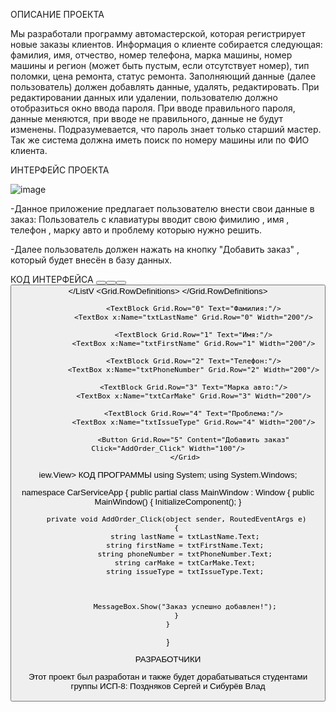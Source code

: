 ОПИСАНИЕ ПРОЕКТА

Мы разработали программу автомастерской, которая регистрирует новые заказы клиентов. Информация о клиенте собирается следующая: фамилия, имя, отчество, номер телефона, марка машины, номер машины и регион (может быть пустым, если отсутствует номер), тип поломки, цена ремонта, статус ремонта.
Заполняющий данные (далее пользователь) должен добавлять данные, удалять, редактировать. 
При редактировании данных или удалении, пользователю должно отобразиться окно ввода пароля. При вводе правильного пароля, данные меняются, при вводе не правильного, данные не будут изменены. Подразумевается, что пароль знает только старший мастер.
Так же система должна иметь поиск по номеру машины или по ФИО клиента.

ИНТЕРФЕЙС ПРОЕКТА



![image](https://github.com/sergey675/WpfApp3/assets/161806606/738fa516-c565-4963-a1dd-f18219c8ad33)

-Данное приложение предлагает пользователю внести свои данные в заказ: Пользователь с клавиатуры вводит свою фимилию , имя , телефон , марку авто и проблему которыю нужно решить.

-Далее пользователь должен нажать на кнопку "Добавить заказ" , который будет внесён в базу данных.

КОД ИНТЕРФЕЙСА
<Window x:Class="WPFApp.MainWindow"
        xmlns="http://schemas.microsoft.com/winfx/2006/xaml/presentation"
        xmlns:x="http://schemas.microsoft.com/winfx/2006/xaml"
        Title="Product Viewer" Height="450" Width="800">
    <Grid>
        <StackPanel Orientation="Horizontal" HorizontalAlignment="Center" VerticalAlignment="Top" Margin="0,10,0,0">
            <Button Content="Phones" Click="ShowPhones" Margin="5"/>
            <Button Content="Headphones" Click="ShowHeadphones" Margin="5"/>
            <Button Content="Tablets" Click="ShowTablets" Margin="5"/>
            <Button Content="All Categories" Click="ShowAllCategories" Margin="5"/>
        </StackPanel>
        <ListView x:Name="productsListView" HorizontalAlignment="Center" VerticalAlignment="Center" Margin="0,50,0,0">
            <ListV>
                <GridView>
                    <GridViewColumn Header="Name" DisplayMemberBinding="{Binding Name}"/>
                    <GridViewColumn Header="Manufacturer" DisplayMemberBinding="{Binding Manufacturer}"/>
                    <GridViewColumn Header="Warranty" DisplayMemberBinding="{Binding Warranty}"/>
                    <GridViewColumn Header="Price" DisplayMemberBinding="{Binding Price}"/>
                </GridView>
            </ListV<Window x:Class="CarServiceApp.MainWindow"
        xmlns="http://schemas.microsoft.com/winfx/2006/xaml/presentation"
        xmlns:x="http://schemas.microsoft.com/winfx/2006/xaml"
        Title="Car Service App" Height="350" Width="525">
            <Grid>
                <Grid.RowDefinitions>
                    <RowDefinition Height="Auto"/>
                    <RowDefinition Height="Auto"/>
                    <RowDefinition Height="Auto"/>
                    <RowDefinition Height="Auto"/>
                    <RowDefinition Height="Auto"/>
                    <RowDefinition Height="Auto"/>
                </Grid.RowDefinitions>

                <TextBlock Grid.Row="0" Text="Фамилия:"/>
                <TextBox x:Name="txtLastName" Grid.Row="0" Width="200"/>

                <TextBlock Grid.Row="1" Text="Имя:"/>
                <TextBox x:Name="txtFirstName" Grid.Row="1" Width="200"/>

                <TextBlock Grid.Row="2" Text="Телефон:"/>
                <TextBox x:Name="txtPhoneNumber" Grid.Row="2" Width="200"/>

                <TextBlock Grid.Row="3" Text="Марка авто:"/>
                <TextBox x:Name="txtCarMake" Grid.Row="3" Width="200"/>

                <TextBlock Grid.Row="4" Text="Проблема:"/>
                <TextBox x:Name="txtIssueType" Grid.Row="4" Width="200"/>

                <Button Grid.Row="5" Content="Добавить заказ" Click="AddOrder_Click" Width="100"/>
            </Grid>
</Window> iew.View>
        </ListView>
    </Grid>
</Window>
КОД ПРОГРАММЫ
using System;
using System.Windows;

namespace CarServiceApp
{
    public partial class MainWindow : Window
    {
        public MainWindow()
        {
            InitializeComponent();
        }

        private void AddOrder_Click(object sender, RoutedEventArgs e)
        {
            string lastName = txtLastName.Text;
            string firstName = txtFirstName.Text;
            string phoneNumber = txtPhoneNumber.Text;
            string carMake = txtCarMake.Text;
            string issueType = txtIssueType.Text;



            MessageBox.Show("Заказ успешно добавлен!");
        }
    }
}




РАЗРАБОТЧИКИ

Этот проект был разработан и также будет дорабатываться студентами группы ИСП-8: Поздняков Сергей и Сибурёв Влад







